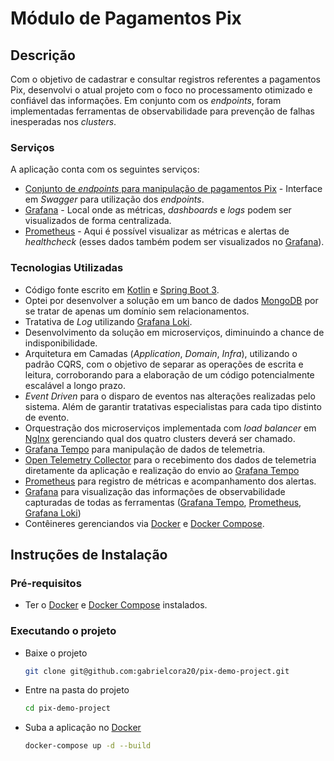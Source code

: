 # Módulo de Pagamentos Pix

## **Descrição**

Com o objetivo de cadastrar e consultar registros referentes a pagamentos Pix, desenvolvi o atual projeto com o foco no processamento otimizado e confiável das informações. Em conjunto com os _endpoints_, foram implementadas ferramentas de observabilidade para prevenção de falhas inesperadas nos _clusters_.

### Serviços

A aplicação conta com os seguintes serviços:

- [Conjunto de _endpoints_ para manipulação de pagamentos Pix](http://localhost:8080/swagger-ui/index.html) - Interface em _Swagger_ para utilização dos _endpoints_.
- [Grafana](http://localhost:3000) - Local onde as métricas, _dashboards_ e _logs_ podem ser visualizados de forma centralizada.
- [Prometheus](http://localhost:9090) - Aqui é possível visualizar as métricas e alertas de _healthcheck_ (esses dados também podem ser visualizados no [Grafana](http://localhost:3000)).

### Tecnologias Utilizadas

- Código fonte escrito em [Kotlin](https://kotlinlang.org/) e [Spring Boot 3](https://spring.io/).
- Optei por desenvolver a solução em um banco de dados [MongoDB](https://www.mongodb.com/) por se tratar de apenas um domínio sem relacionamentos.
- Tratativa de _Log_ utilizando [Grafana Loki](https://grafana.com/docs/loki/latest/).
- Desenvolvimento da solução em microserviços, diminuindo a chance de indisponibilidade.
- Arquitetura em Camadas (_Application_, _Domain_, _Infra_), utilizando o padrão CQRS, com o objetivo de separar as operações de escrita e leitura, corroborando para a elaboração de um código potencialmente escalável a longo prazo.
- _Event Driven_ para o disparo de eventos nas alterações realizadas pelo sistema. Além de garantir tratativas especialistas para cada tipo distinto de evento.
- Orquestração dos microserviços implementada com _load balancer_ em [NgInx](https://docs.nginx.com/nginx/admin-guide/load-balancer/http-load-balancer/) gerenciando qual dos quatro clusters deverá ser chamado.
- [Grafana Tempo](https://grafana.com/docs/tempo/latest/) para manipulação de dados de telemetria.
- [Open Telemetry Collector](https://opentelemetry.io/docs/collector/) para o recebimento dos dados de telemetria diretamente da aplicação e realização do envio ao [Grafana Tempo](https://grafana.com/docs/tempo/latest/)
- [Prometheus](http://localhost:9090) para registro de métricas e acompanhamento dos alertas.
- [Grafana](https://grafana.com/docs/grafana/latest/) para visualização das informações de observabilidade capturadas de todas as ferramentas ([Grafana Tempo](https://grafana.com/docs/tempo/latest/), [Prometheus](http://localhost:9090), [Grafana Loki](https://grafana.com/docs/loki/latest/))
- Contêineres gerenciandos via [Docker](https://docs.docker.com/) e [Docker Compose](https://docs.docker.com/compose/).

## **Instruções de Instalação**

### Pré-requisitos

- Ter o [Docker](https://docs.docker.com/get-docker/) e [Docker Compose](https://docs.docker.com/compose/install/) instalados.

### Executando o projeto

- Baixe o projeto
  ```sh
  git clone git@github.com:gabrielcora20/pix-demo-project.git
  ```
- Entre na pasta do projeto
  ```sh
  cd pix-demo-project
  ```
- Suba a aplicação no [Docker](https://docs.docker.com/)
  ```sh
  docker-compose up -d --build
  ```
